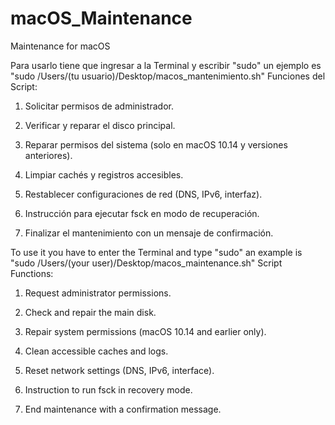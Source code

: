 # macOS_Maintenance
Maintenance for macOS

Para usarlo tiene que ingresar a la Terminal y escribir "sudo"
un ejemplo es "sudo /Users/(tu usuario)/Desktop/macos_mantenimiento.sh"
Funciones del Script:

 1.	Solicitar permisos de administrador.
	
 2.	Verificar y reparar el disco principal.

 3.	Reparar permisos del sistema (solo en macOS 10.14 y versiones anteriores).
	
 4.	Limpiar cachés y registros accesibles.
	
 5.	Restablecer configuraciones de red (DNS, IPv6, interfaz).
	
 6.	Instrucción para ejecutar fsck en modo de recuperación.
	
 7.	Finalizar el mantenimiento con un mensaje de confirmación.



To use it you have to enter the Terminal and type "sudo"
an example is "sudo /Users/(your user)/Desktop/macos_maintenance.sh"
Script Functions:

1. Request administrator permissions.

2. Check and repair the main disk.

3. Repair system permissions (macOS 10.14 and earlier only).

4. Clean accessible caches and logs.

5. Reset network settings (DNS, IPv6, interface).

6. Instruction to run fsck in recovery mode.

7. End maintenance with a confirmation message.
